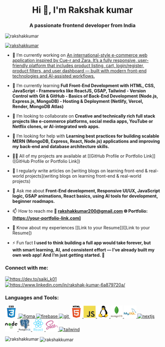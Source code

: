 <h1 align="center">Hi 👋, I'm Rakshak kumar</h1>
<h3 align="center">A passionate frontend developer from India</h3>

<p align="left"> <img src="https://komarev.com/ghpvc/?username=rakshakkumar&label=Profile%20views&color=0e75b6&style=flat" alt="rakshakkumar" /> </p>

<p align="left"> <a href="https://github.com/ryo-ma/github-profile-trophy"><img src="https://github-profile-trophy.vercel.app/?username=rakshakkumar" alt="rakshakkumar" /></a> </p>

- 🔭 I’m currently working on [An international-style e-commerce web application inspired by Cue-r and Zara. It’s a fully responsive, user-friendly platform that includes product listing, cart, login/register, product filters, and user dashboard — built with modern front-end technologies and AI-assisted workflows.](https://willowy-douhua-cfc55c.netlify.app/)

- 🌱 I’m currently learning **Full Front-End Development with HTML, CSS, JavaScript - Frameworks like ReactJS, GSAP, Tailwind - Version Control with Git & GitHub - Basics of Back-End Development (Node.js, Express.js, MongoDB) - Hosting & Deployment (Netlify, Vercel, Render, MongoDB Atlas)**

- 👯 I’m looking to collaborate on **Creative and technically rich full stack projects like e-commerce platforms, social media apps, YouTube or Netflix clones, or AI-integrated web apps.**

- 🤝 I’m looking for help with **Learning best practices for building scalable MERN (MongoDB, Express, React, Node.js) applications and improving my back-end and database architecture skills.**

- 👨‍💻 All of my projects are available at [[GitHub Profile or Portfolio Link]]([GitHub Profile or Portfolio Link])

- 📝 I regularly write articles on [writing blogs on learning front-end & real-world projects](writing blogs on learning front-end & real-world projects)

- 💬 Ask me about **Front-End development, Responsive UI/UX, JavaScript logic, GSAP animations, React basics, using AI tools for development, beginner roadmaps.**

- 📫 How to reach me **📧 rakshakkumar200@gmail.com 🌐 Portfolio: [https://your-portfolio-link.com]**

- 📄 Know about my experiences [[Link to your Resume]]([Link to your Resume])

- ⚡ Fun fact **I used to think building a full app would take forever, but with smart learning, AI, and consistent effort — I’ve already built my own web app! And I’m just getting started. 🚀**

<h3 align="left">Connect with me:</h3>
<p align="left">
<a href="https://dev.to/https://dev.to/saiki_k01" target="blank"><img align="center" src="https://raw.githubusercontent.com/rahuldkjain/github-profile-readme-generator/master/src/images/icons/Social/devto.svg" alt="https://dev.to/saiki_k01" height="30" width="40" /></a>
<a href="https://linkedin.com/in/https://www.linkedin.com/in/rakshak-kumar-6a879720a/" target="blank"><img align="center" src="https://raw.githubusercontent.com/rahuldkjain/github-profile-readme-generator/master/src/images/icons/Social/linked-in-alt.svg" alt="https://www.linkedin.com/in/rakshak-kumar-6a879720a/" height="30" width="40" /></a>
</p>

<h3 align="left">Languages and Tools:</h3>
<p align="left"> <a href="https://www.w3schools.com/css/" target="_blank" rel="noreferrer"> <img src="https://raw.githubusercontent.com/devicons/devicon/master/icons/css3/css3-original-wordmark.svg" alt="css3" width="40" height="40"/> </a> <a href="https://www.figma.com/" target="_blank" rel="noreferrer"> <img src="https://www.vectorlogo.zone/logos/figma/figma-icon.svg" alt="figma" width="40" height="40"/> </a> <a href="https://firebase.google.com/" target="_blank" rel="noreferrer"> <img src="https://www.vectorlogo.zone/logos/firebase/firebase-icon.svg" alt="firebase" width="40" height="40"/> </a> <a href="https://git-scm.com/" target="_blank" rel="noreferrer"> <img src="https://www.vectorlogo.zone/logos/git-scm/git-scm-icon.svg" alt="git" width="40" height="40"/> </a> <a href="https://www.w3.org/html/" target="_blank" rel="noreferrer"> <img src="https://raw.githubusercontent.com/devicons/devicon/master/icons/html5/html5-original-wordmark.svg" alt="html5" width="40" height="40"/> </a> <a href="https://developer.mozilla.org/en-US/docs/Web/JavaScript" target="_blank" rel="noreferrer"> <img src="https://raw.githubusercontent.com/devicons/devicon/master/icons/javascript/javascript-original.svg" alt="javascript" width="40" height="40"/> </a> <a href="https://www.linux.org/" target="_blank" rel="noreferrer"> <img src="https://raw.githubusercontent.com/devicons/devicon/master/icons/linux/linux-original.svg" alt="linux" width="40" height="40"/> </a> <a href="https://www.mongodb.com/" target="_blank" rel="noreferrer"> <img src="https://raw.githubusercontent.com/devicons/devicon/master/icons/mongodb/mongodb-original-wordmark.svg" alt="mongodb" width="40" height="40"/> </a> <a href="https://www.mysql.com/" target="_blank" rel="noreferrer"> <img src="https://raw.githubusercontent.com/devicons/devicon/master/icons/mysql/mysql-original-wordmark.svg" alt="mysql" width="40" height="40"/> </a> <a href="https://nextjs.org/" target="_blank" rel="noreferrer"> <img src="https://cdn.worldvectorlogo.com/logos/nextjs-2.svg" alt="nextjs" width="40" height="40"/> </a> <a href="https://nodejs.org" target="_blank" rel="noreferrer"> <img src="https://raw.githubusercontent.com/devicons/devicon/master/icons/nodejs/nodejs-original-wordmark.svg" alt="nodejs" width="40" height="40"/> </a> <a href="https://www.postgresql.org" target="_blank" rel="noreferrer"> <img src="https://raw.githubusercontent.com/devicons/devicon/master/icons/postgresql/postgresql-original-wordmark.svg" alt="postgresql" width="40" height="40"/> </a> <a href="https://reactjs.org/" target="_blank" rel="noreferrer"> <img src="https://raw.githubusercontent.com/devicons/devicon/master/icons/react/react-original-wordmark.svg" alt="react" width="40" height="40"/> </a> <a href="https://sass-lang.com" target="_blank" rel="noreferrer"> <img src="https://raw.githubusercontent.com/devicons/devicon/master/icons/sass/sass-original.svg" alt="sass" width="40" height="40"/> </a> <a href="https://tailwindcss.com/" target="_blank" rel="noreferrer"> <img src="https://www.vectorlogo.zone/logos/tailwindcss/tailwindcss-icon.svg" alt="tailwind" width="40" height="40"/> </a> </p>

<p><img align="left" src="https://github-readme-stats.vercel.app/api/top-langs?username=rakshakkumar&show_icons=true&locale=en&layout=compact" alt="rakshakkumar" /></p>

<p>&nbsp;<img align="center" src="https://github-readme-stats.vercel.app/api?username=rakshakkumar&show_icons=true&locale=en" alt="rakshakkumar" /></p>
